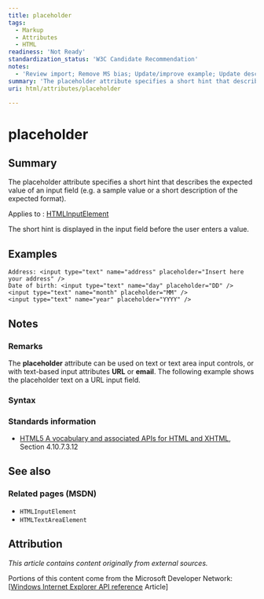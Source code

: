 ```yaml
---
title: placeholder
tags:
  - Markup
  - Attributes
  - HTML
readiness: 'Not Ready'
standardization_status: 'W3C Candidate Recommendation'
notes:
  - 'Review import; Remove MS bias; Update/improve example; Update descriptions; Fix lists & compatibility info'
summary: 'The placeholder attribute specifies a short hint that describes the expected value of an input field (e.g. a sample value or a short description of the expected format).'
uri: html/attributes/placeholder

---
```

# placeholder

## Summary

The placeholder attribute specifies a short hint that describes the expected value of an input field (e.g. a sample value or a short description of the expected format).

Applies to
:   [HTMLInputElement](/html/elements/input)

The short hint is displayed in the input field before the user enters a value.

## Examples

``` {.html}
Address: <input type="text" name="address" placeholder="Insert here your address" />
Date of birth: <input type="text" name="day" placeholder="DD" />
<input type="text" name="month" placeholder="MM" />
<input type="text" name="year" placeholder="YYYY" />
```

## Notes

### Remarks

The **placeholder** attribute can be used on text or text area input controls, or with text-based input attributes **URL** or **email**. The following example shows the placeholder text on a URL input field.

### Syntax

### Standards information

-   [HTML5 A vocabulary and associated APIs for HTML and XHTML](http://go.microsoft.com/fwlink/p/?linkid=221374), Section 4.10.7.3.12

## See also

### Related pages (MSDN)

-   `HTMLInputElement`
-   `HTMLTextAreaElement`

## Attribution

*This article contains content originally from external sources.*

Portions of this content come from the Microsoft Developer Network: [[Windows Internet Explorer API reference](http://msdn.microsoft.com/en-us/library/ie/hh828809%28v=vs.85%29.aspx) Article]

